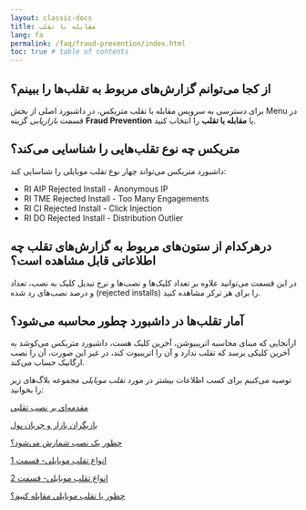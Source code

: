 ```yaml
---
layout: classic-docs
title: مقابله با تقلب
lang: fa
permalink: /faq/fraud-prevention/index.html
toc: true # table of contents
---
```


## از کجا می‌توانم گزارش‌های مربوط به تقلب‌ها را ببینم؟

برای دسترسی به سرویس مقابله با تقلب متریکس، در داشبورد اصلی از بخش Menu در قسمت *بازاریابی* گزینه **Fraud Prevention** یا **مقابله با تقلب** را انتخاب کنید.

## متریکس چه نوع تقلب‌هایی را شناسایی می‌کند؟

داشبورد متریکس می‌تواند چهار نوع تقلب موبایلی را شناسایی کند:

- RI AIP  Rejected Install - Anonymous IP
- RI TME  Rejected Install - Too Many Engagements
- RI CI   Rejected Install - Click Injection
- RI DO   Rejected Install - Distribution Outlier

## درهرکدام از ستون‌های مربوط به گزارش‌های تقلب چه اطلاعاتی قابل مشاهده است؟

در این قسمت می‌توانید علاوه بر تعداد کلیک‌ها و نصب‌ها و نرخ تبدیل کلیک به نصب، تعداد و درصد نصب‌های رد شده (rejected installs) را برای هر ترکر مشاهده کنید. 

## آمار تقلب‌ها در داشبورد چطور محاسبه می‌شود؟

ازآنجایی که مبنای محاسبه اتریبیوشن، آخرین کلیک هست، داشبورد متریکس می‌کوشد به آخرین کلیکی برسد که تقلب ندارد و آن را اتریبیوت کند، در غیر این صورت، آن را نصب ارگانیک حساب می‌کند. 

توصیه می‌کنیم برای کسب اطلاعات بیشتر در مورد *تقلب موبایلی* مجموعه بلاگ‌های زیر را بخوانید:

[مقدمه‌ای بر نصب تقلبی](https://blog.metrix.ir/what-is-mobile-ad-fraud/)

[بازیگران بازار و جریان پول](https://blog.metrix.ir/install-fraud-mobile-ad-ecosystem/)

[چطور یک نصب شمارش می‌شود؟](https://blog.metrix.ir/install-fraud-how-attribution-works/)

[انواع تقلب موبایلی- قسمت 1](https://blog.metrix.ir/install-fraud-mobile-fraud-types/)

[انواع تقلب موبایلی- قسمت 2](https://blog.metrix.ir/install-fraud-types-mobile-fraud/)

[چطور با تقلب موبایلی مقابله کنیم؟](https://blog.metrix.ir/install-fraud-how-to-prevent-fraud/)